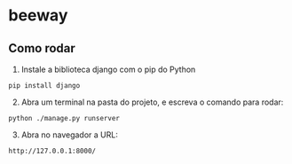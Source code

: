 # beeway

## Como rodar
1. Instale a biblioteca django com o pip do Python
``` 
pip install django 
```
2. Abra um terminal na pasta do projeto, e escreva o comando para rodar:
```
python ./manage.py runserver
```
3. Abra no navegador a URL:
```
http://127.0.0.1:8000/
```
